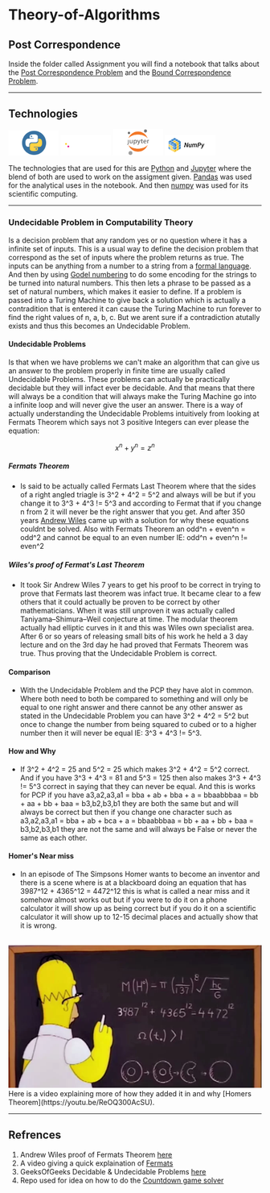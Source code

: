 # Theory-of-Algorithms

## Post Correspondence
Inside the folder called Assignment you will find a notebook that talks about the [Post Correspondence Problem](Assignment/PostCorrespondenceProblem.ipynb) and the [Bound Correspondence Problem](Assignment/PostCorrespondenceProblem.ipynb). 
***
## Technologies 
<img src="./Images/PythonLogo.png" width="100" title="Python">
<img src="./Images/pandas.svg" width="100" title="Pandas">
<img src="./Images/Jupyter.png" width="100" title="Jupyter">
<img src="./Images/numpy.png" width="100" title="Numpy">

The technologies that are used for this are [Python](https://docs.python.org/3/) and [Jupyter](https://docs.jupyter.org/en/latest/) where the blend of both are used to work on the assigment given.
[Pandas](https://pandas.pydata.org/getting_started.html) was used for the analytical uses in the notebook. And then [numpy](https://cs231n.github.io/python-numpy-tutorial/) was used for its scientific computing.
***
### Undecidable Problem in Computability Theory
Is a decision problem that any random yes or no question where it has a infinite set of inputs. This is a usual way to define the decision problem that correspond as the set of inputs where the problem returns as true. The inputs can be anything from a number to a string from a [formal language](https://en.wikipedia.org/wiki/Formal_language). And then by using [Godel numbering](https://en.wikipedia.org/wiki/G%C3%B6del_numbering) to do some encoding for the strings to be turned into natural numbers. This then lets a phrase to be passed as a set of natural numbers, which makes it easier to define. If a problem is passed into a Turing Machine to give back a solution which is actually a contradition that is entered it can cause the Turing Machine to run forever to find the right values of n, a, b, c. But we arent sure if a contradiction atutally exists and thus this becomes an Undecidable Problem.

#### **Undecidable Problems**
Is that when we have problems we can't make an algorithm that can give us an answer to the problem properly in finite time are usually called Undecidable Problems. These problems can actually be practically decidable but they will infact ever be decidable. And that means that there will always be a condition that will always make the Turing Machine go into a infinite loop and will never give the user an answer.
There is a way of actually understanding the Undecidable Problems intuitively from looking at Fermats Theorem which says not 3 positive Integers can ever please the equation:

$$ x^n + y^n = z^n $$
##### **Fermats Theorem** 
- Is said to be actually called Fermats Last Theorem where that the sides of a right angled triagle is 3^2 + 4^2 = 5^2 and always will be but if you change it to 3^3 + 4^3 != 5^3 and according to Fermat that if you change n from 2 it will never be the right answer that you get. And after 350 years [Andrew Wiles](https://en.wikipedia.org/wiki/Wiles%27s_proof_of_Fermat%27s_Last_Theorem) came up with a solution for why these equations couldnt be solved. Also with Fermats Theorem an odd^n + even^n = odd^2 and cannot be equal to an even number IE: odd^n + even^n != even^2 
##### **Wiles's proof of Fermat's Last Theorem**
- It took Sir Andrew Wiles 7 years to get his proof to be correct in trying to prove that Fermats last theorem was infact true. It became clear to a few others that it could actually be proven to be correct by other mathematicians. When it was still unproven it was actually called Taniyama–Shimura–Weil conjecture at time. The modular theorem actually had elliptic curves in it and this was Wiles own specialist area. After 6 or so years of releasing small bits of his work he held a 3 day lecture and on the 3rd day he had proved that Fermats Theorem was true. Thus proving that the Undecidable Problem is correct.

#### Comparison 
- With the Undecidable Problem and the PCP they have alot in common. Where both need to both be compared to something and will only be equal to one right answer and there cannot be any other answer as stated in the Undecidable Problem you can have 3^2 + 4^2 = 5^2 but once to change the number from being squared to cubed or to a higher number then it will never be equal IE: 3^3 + 4^3 != 5^3.

#### How and Why
- If 3^2 + 4^2 = 25 and 5^2 = 25 which makes 3^2 + 4^2 = 5^2 correct. And if you have 3^3 + 4^3 = 81 and 5^3 = 125 then also makes 3^3 + 4^3 != 5^3 correct in saying that they can never be equal. And this is works for PCP if you have a3,a2,a3,a1 = bba + ab + bba + a = bbaabbbaa = bb + aa + bb + baa = b3,b2,b3,b1 they are both the same but and will always be correct but then if you change one character such as a3,a2,a3,a1 = bba + ab + bca + a = bbaabbbaa = bb + aa + bb + baa = b3,b2,b3,b1 they are not the same and will always be False or never the same as each other.

#### Homer's Near miss 
- In an episode of The Simpsons Homer wants to become an inventor and there is a scene where is at a blackboard doing an equation that has 3987^12 + 4365^12 = 4472^12 this is what is called a near miss and it somehow almost works out but if you were to do it on a phone calculator it will show up as being correct but if you do it on a scientific calculator it will show up to 12-15 decimal places and actually show that it is wrong.
<br>
<img src="./Images/homersTheorem.webp" width="600" title="Homers Theorem">
<br>
Here is a video explaining more of how they added it in and why [Homers Theorem](https://youtu.be/ReOQ300AcSU).

***
## Refrences
1. Andrew Wiles proof of Fermats Theorem [here](https://en.wikipedia.org/wiki/Wiles%27s_proof_of_Fermat%27s_Last_Theorem)
2. A video giving a quick explaination of [Fermats](https://www.youtube.com/watch?v=1BSFyEIY2BY)
3. GeeksOfGeeks Decidable & Undecidable Problems [here](https://www.geeksforgeeks.org/decidable-and-undecidable-problems-in-theory-of-computation/)
4. Repo used for idea on how to do the [Countdown game solver](https://github.com/Vonatzki/countdown_game_number_solver/blob/master/Countdown%20Game%20Show%20Number%20Solver.ipynb) 